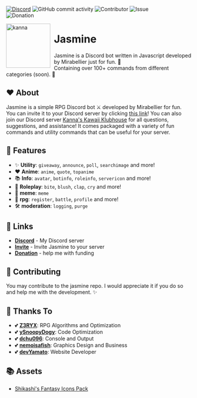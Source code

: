 [![Discord](https://img.shields.io/discord/864537979339014184?color=blue&label=Kanna%27s%20Kawaii%20Klubhouse&logo=discord&logoColor=white&style=plastic)](https://discord.gg/NcPeGuNEdc)
![GitHub commit activity](https://img.shields.io/github/commit-activity/m/MiraBellierr/kanna?logo=github&style=plastic)
![Contributor](https://img.shields.io/github/contributors/MiraBellierr/kanna?color=blue&logo=github&style=plastic)
![Issue](https://img.shields.io/github/issues-closed/MiraBellierr/kanna?color=blue&logo=github&style=plastic)<br>
![Donation](https://img.shields.io/github/sponsors/MiraBellierr?color=blue&label=Patreon&logo=patreon&style=plastic)

<img width="120" height="120" align="left" style="float: left; margin: 0 10px 0 0;" alt="kanna" src="https://cdn.discordapp.com/attachments/873441703330185250/1004738366912348210/d8f6a7c57082620bb61ab4fdf5cc671a.jpg">

# Jasmine

Jasmine is a Discord bot written in Javascript developed by Mirabellier just for fun. 🍄<br>Containing over 100+ commands from different categories (soon). 🌼

## ❤️ About

Jasmine is a simple RPG Discord bot ⚔️ developed by Mirabellier for fun. You can invite it to your Discord server by clicking [this link](https://discord.com/api/oauth2/authorize?client_id=969633016089546763&permissions=0&scope=bot%20applications.commands)! You can also join our Discord server [Kanna's Kawaii Klubhouse](https://discord.gg/NcPeGuNEdc) for all questions, suggestions, and assistance! It comes packaged with a variety of fun commands and utility commands that can be useful for your server.

## 🧡 Features

- :sparkles: **Utility**: `giveaway`, `announce`, `poll`, `searchimage` and more!
- ❤ **Anime**: `anime`, `quote`, `topanime`
- 📚 **Info**: `avatar`, `botinfo`, `roleinfo`, `servericon` and more!
- 🤺 **Roleplay**: `bite`, `blush`, `clap`, `cry` and more!
- 🤣 **meme**: `meme`
- 👹 **rpg**: `register`, `battle`, `profile` and more!
- 🛠 **moderation**: `logging`, `purge`

## 🧡 Links

- **[Discord](https://discord.gg/NcPeGuNEdc)** - My Discord server
- **[Invite](https://discord.com/api/oauth2/authorize?client_id=969633016089546763&permissions=0&scope=bot%20applications.commands)** - Invite Jasmine to your server
- **[Donation](https://www.patreon.com/kannacoco)** - help me with funding

## 💛 Contributing

You may contribute to the jasmine repo. I would appreciate it if you do so and help me with the development. ✨

## 💙 Thanks To

- 💕 **[Z3RYX](https://github.com/Z3RYX)**: RPG Algorithms and Optimization
- 💕 **[ySnoopyDogy](https://github.com/ySnoopyDogy)**: Code Optimization
- 💕 **[dchu096](https://github.com/dchu096)**: Console and Output
- 💕 **[nemoisafish](https://github.com/nemoisafish)**: Graphics Design and Business
- 💕 **[devYamato](https://github.com/devYamato)**: Website Developer

## 📚 Assets

- [Shikashi's Fantasy Icons Pack](https://cheekyinkling.itch.io/shikashis-fantasy-icons-pack)

